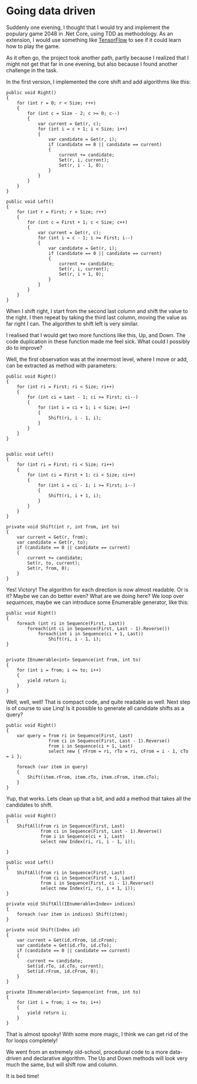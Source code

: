 # Going data driven

Suddenly one evening, I thought that I would try and implement the populary game 2048 in 
.Net Core, using TDD as methodology. As an extension, I would use something like 
[TensorFlow](https://www.tensorflow.org/) to see if it could learn how to play the game.

As it often go, the project took another path, partly because I realized that I might not
get that far in one evening, but also because I found another challenge in the task.

In the first version, I implemented the core shift and add algorithms like this:


    public void Right()
    {
        for (int r = 0; r < Size; r++)
        {
            for (int c = Size - 2; c >= 0; c--)
            {
                var current = Get(r, c);
                for (int i = c + 1; i < Size; i++)
                {
                    var candidate = Get(r, i);
                    if (candidate == 0 || candidate == current)
                    {
                        current += candidate;
                        Set(r, i, current);
                        Set(r, i - 1, 0);
                    }
                }
            }
        }
    }

    public void Left()
    {
        for (int r = First; r < Size; r++)
        {
            for (int c = First + 1; c < Size; c++)
            {
                var current = Get(r, c);
                for (int i = c - 1; i >= First; i--)
                {
                    var candidate = Get(r, i);
                    if (candidate == 0 || candidate == current)
                    {
                        current += candidate;
                        Set(r, i, current);
                        Set(r, i + 1, 0);
                    }
                }
            }
        }
    }

When I shift right, I start from the second last column and shift the value to the right.
I then repeat by taking the third last column, moving the value as far right I can.
The algorithm to shift left is very similar.

I realised that I would get two more functions like this, Up, and Down. 
The code duplication in these function made me feel sick. What could I possibly do to improve?

Well, the first observation was at the innermost level, where I move or add, can be extracted as method with parameters:


    public void Right()
    {
        for (int ri = First; ri < Size; ri++)
        {
            for (int ci = Last - 1; ci >= First; ci--)
            {
                for (int i = ci + 1; i < Size; i++)
                {
                    Shift(ri, i - 1, i);
                }
            }
        }
    }


    public void Left()
    {
        for (int ri = First; ri < Size; ri++)
        {
            for (int ci = First + 1; ci < Size; ci++)
            {
                for (int i = ci - 1; i >= First; i--)
                {
                    Shift(ri, i + 1, i);
                }
            }
        }
    }

    private void Shift(int r, int from, int to)
    {
        var current = Get(r, from);
        var candidate = Get(r, to);
        if (candidate == 0 || candidate == current)
        {
            current += candidate;
            Set(r, to, current);
            Set(r, from, 0);
        }
    }

Yes! Victory! The algorithm for each direction is now almost readable. Or is it? Maybe we can do better even?
What are we doing here? We loop over *sequences*, maybe we can introduce some Enumerable generator, like this:


    public void Right()
    {
        foreach (int ri in Sequence(First, Last))
            foreach(int ci in Sequence(First, Last - 1).Reverse())
                foreach(int i in Sequence(ci + 1, Last))
                    Shift(ri, i - 1, i);
    }


    private IEnumerable<int> Sequence(int from, int to)
    {
        for (int i = from; i <= to; i++)
        {
            yield return i;
        }
    }


Well, well, well! That is compact code, and quite readable as well. Next step is of course to use Linq!
Is it possible to generate all candidate shifts as a query?

    public void Right()
    {
        var query = from ri in Sequence(First, Last)
                    from ci in Sequence(First, Last - 1).Reverse()
                    from i in Sequence(ci + 1, Last)
                    select new { rFrom = ri, rTo = ri, cFrom = i - 1, cTo = i };

        foreach (var item in query)
        {
            Shift(item.rFrom, item.rTo, item.cFrom, item.cTo);
        }                    
    }

Yup, that works. Lets clean up that a bit, and add a method that takes all the candidates to shift.

    public void Right()
    {
        ShiftAll(from ri in Sequence(First, Last)
                 from ci in Sequence(First, Last - 1).Reverse()
                 from i in Sequence(ci + 1, Last)
                 select new Index(ri, ri, i - 1, i));

    }

    public void Left()
    {
        ShiftAll(from ri in Sequence(First, Last)
                 from ci in Sequence(First + 1, Last)
                 from i in Sequence(First, ci - 1).Reverse()
                 select new Index(ri, ri, i + 1, i));
    }

    private void ShiftAll(IEnumerable<Index> indices)
    {
        foreach (var item in indices) Shift(item);
    }

    private void Shift(Index id)
    {
        var current = Get(id.rFrom, id.cFrom);
        var candidate = Get(id.rTo, id.cTo);
        if (candidate == 0 || candidate == current)
        {
            current += candidate;
            Set(id.rTo, id.cTo, current);
            Set(id.rFrom, id.cFrom, 0);
        }
    }

    private IEnumerable<int> Sequence(int from, int to)
    {
        for (int i = from; i <= to; i++)
        {
            yield return i;
        }
    }

That is almost spooky! With some more magic, I think we can get rid of the for loops completely!

We went from an extremely old-school, procedural code to a more data-driven and declarative algorithm.
The Up and Down methods will look very much the same, but will shift row and column. 

It is bed time!


